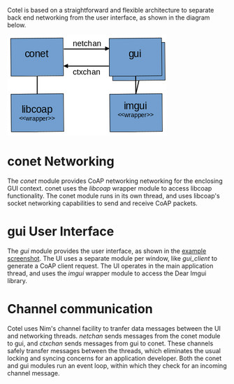Cotel is based on a straightforward and flexible architecture to separate back end networking from the user interface, as shown in the diagram below.

![Alt text](./architecture.png)

# conet Networking
The *conet* module provides CoAP networking networking for the enclosing GUI context. conet uses the *libcoap* wrapper module to access libcoap functionality. The conet module runs in its own thread, and uses libcoap's socket networking capabilities to send and receive CoAP packets.

# gui User Interface
The *gui* module provides the user interface, as shown in the [example screenshot](./screenshot.png). The UI uses a separate module per window, like *gui_client* to generate a CoAP client request. The UI operates in the main application thread, and uses the *imgui* wrapper module to access the Dear Imgui library.

# Channel communication
Cotel uses Nim's channel facility to tranfer data messages between the UI and networking threads. *netchan* sends messages from the conet module to gui, and *ctxchan* sends messages from gui to conet. These channels safely transfer messages between the threads, which eliminates the usual locking and syncing concerns for an application developer. Both the conet and gui modules run an event loop, within which they check for an incoming channel message.